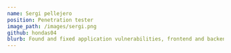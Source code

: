 ```yaml
---
name: Sergi pellejero
position: Penetration tester
image_path: /images/sergi.png
github: hondas04
blurb: Found and fixed application vulnerabilities, frontend and backend
---
```


